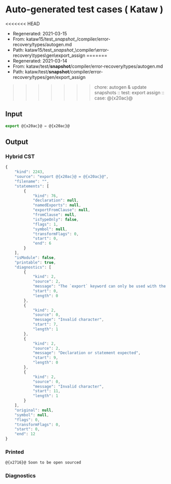 # Auto-generated test cases ( Kataw )
<<<<<<< HEAD
- Regenerated: 2021-03-15
- From: kataw15/test\__snapshot__/compiler/error-recovery/types/autogen.md
- Path: kataw15/test\__snapshot__\compiler\error-recovery\types\gen\export_assign
=======
- Regenerated: 2021-03-14
- From: kataw/test/__snapshot__/compiler/error-recovery/types/autogen.md
- Path: kataw/test/__snapshot__/compiler/error-recovery/types/gen/export_assign
>>>>>>> chore: autogen & update snapshots
> :: test: export assign
> :: case: @{x20ac}@
## Input

`````js
export @{x20ac}@ = @{x20ac}@
`````

## Output

### Hybrid CST

```javascript
{
    "kind": 2243,
    "source": "export @{x20ac}@ = @{x20ac}@",
    "filename": "",
    "statements": [
        {
            "kind": 76,
            "declaration": null,
            "namedExports": null,
            "exportFromClause": null,
            "fromClause": null,
            "isTypeOnly": false,
            "flags": 1,
            "symbol": null,
            "transformFlags": 0,
            "start": 0,
            "end": 6
        }
    ],
    "isModule": false,
    "printable": true,
    "diagnostics": [
        {
            "kind": 2,
            "source": 2,
            "message": "The `export` keyword can only be used with the module goal",
            "start": 0,
            "length": 0
        },
        {
            "kind": 2,
            "source": 0,
            "message": "Invalid character",
            "start": 7,
            "length": 1
        },
        {
            "kind": 2,
            "source": 2,
            "message": "Declaration or statement expected",
            "start": 9,
            "length": 0
        },
        {
            "kind": 2,
            "source": 0,
            "message": "Invalid character",
            "start": 11,
            "length": 1
        }
    ],
    "original": null,
    "symbol": null,
    "flags": 0,
    "transformFlags": 0,
    "start": 0,
    "end": 12
}
```

### Printed

```javascript
@{x2716}@ Soon to be open sourced
```

### Diagnostics

```javascript

```

